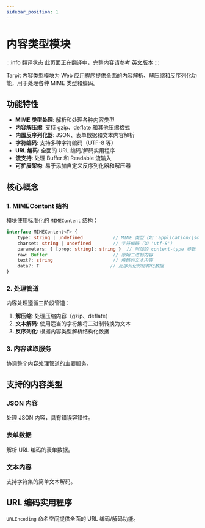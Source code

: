 ```yaml
---
sidebar_position: 1
---
```


# 内容类型模块

:::info 翻译状态
此页面正在翻译中，完整内容请参考 [英文版本](/docs/content-type/)
:::

Tarpit 内容类型模块为 Web 应用程序提供全面的内容解析、解压缩和反序列化功能，用于处理各种 MIME 类型和编码。

## 功能特性

- **MIME 类型处理**: 解析和处理各种内容类型
- **内容解压缩**: 支持 gzip、deflate 和其他压缩格式
- **内置反序列化器**: JSON、表单数据和文本内容解析
- **字符编码**: 支持多种字符编码（UTF-8 等）
- **URL 编码**: 全面的 URL 编码/解码实用程序
- **流支持**: 处理 Buffer 和 Readable 流输入
- **可扩展架构**: 易于添加自定义反序列化器和解压器

## 核心概念

### 1. MIMEContent 结构

模块使用标准化的 `MIMEContent` 结构：

```typescript
interface MIMEContent<T> {
    type: string | undefined           // MIME 类型（如 'application/json'）
    charset: string | undefined        // 字符编码（如 'utf-8'）
    parameters: { [prop: string]: string }  // 附加的 content-type 参数
    raw: Buffer                        // 原始二进制内容
    text?: string                      // 解码的文本内容
    data?: T                          // 反序列化的结构化数据
}
```

### 2. 处理管道

内容处理遵循三阶段管道：

1. **解压缩**: 处理压缩内容（gzip、deflate）
2. **文本解码**: 使用适当的字符集将二进制转换为文本
3. **反序列化**: 根据内容类型解析结构化数据

### 3. 内容读取服务

协调整个内容处理管道的主要服务。

## 支持的内容类型

### JSON 内容

处理 JSON 内容，具有错误容错性。

### 表单数据

解析 URL 编码的表单数据。

### 文本内容

支持字符集的简单文本解码。

## URL 编码实用程序

`URLEncoding` 命名空间提供全面的 URL 编码/解码功能。 